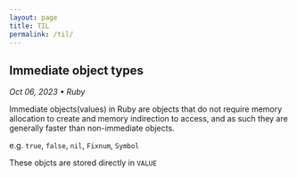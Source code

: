 ```yaml
---
layout: page
title: TIL
permalink: /til/
---
```


## Immediate object types

*Oct 06, 2023 • Ruby*

Immediate objects(values) in Ruby are objects that do not require memory 
allocation to create and memory indirection to access, and as such they are
generally faster than non-immediate objects.

e.g. `true`, `false`, `nil`, `Fixnum`, `Symbol`

These objcts are stored directly in `VALUE`

